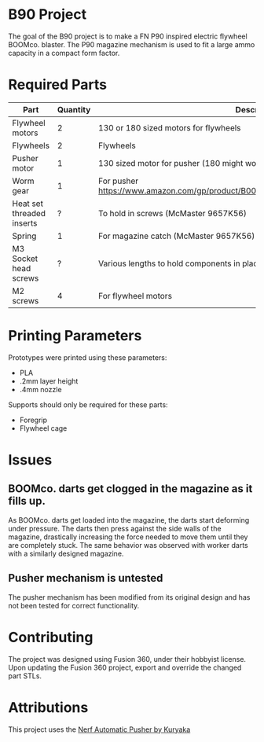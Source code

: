 # B90 Project

The goal of the B90 project is to make a FN P90 inspired electric flywheel BOOMco. blaster. The P90 magazine mechanism is used to fit a large ammo capacity in a compact form factor. 

# Required Parts

|Part            |Quantity  |Description                                                 |
|----------------|----------|------------------------------------------------------------|
|Flywheel motors |2         |130 or 180 sized motors for flywheels                       |
|Flywheels       |2         |Flywheels                                                   |
|Pusher motor    |1         |130 sized motor for pusher (180 might work)                                
|Worm gear       |1         |For pusher https://www.amazon.com/gp/product/B00EPQMKHQ/ref=oh_aui_detailpage_o09_s00 |
|Heat set threaded inserts| ? | To hold in screws (McMaster 9657K56)                     |
|Spring                   | 1 | For magazine catch (McMaster 9657K56)                    |
|M3 Socket head screws    | ? | Various lengths to hold components in place              |
|M2 screws                | 4 | For flywheel motors                                      |

# Printing Parameters
Prototypes were printed using these parameters:
- PLA
- .2mm layer height
- .4mm nozzle

Supports should only be required for these parts:
- Foregrip
- Flywheel cage

# Issues

## BOOMco. darts get clogged in the magazine as it fills up. 
As BOOMco. darts get loaded into the magazine, the darts start deforming under pressure. The darts then press against the side walls of the magazine, drastically increasing the force needed to move them until they are completely stuck. The same behavior was observed with worker darts with a similarly designed magazine. 

## Pusher mechanism is untested
The pusher mechanism has been modified from its original design and has not been tested for correct functionality. 

# Contributing
The project was designed using Fusion 360, under their hobbyist license. Upon updating the Fusion 360 project, export and override the changed part STLs.

# Attributions
This project uses the [Nerf Automatic Pusher by Kuryaka](https://www.thingiverse.com/thing:2980651)

